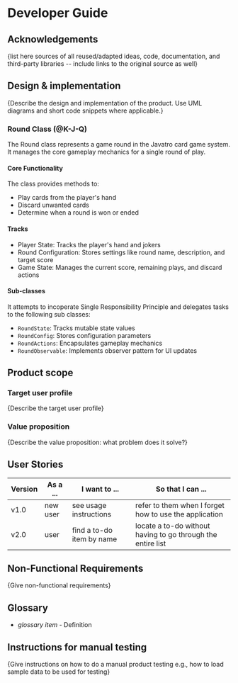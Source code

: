 # Developer Guide

## Acknowledgements

{list here sources of all reused/adapted ideas, code, documentation, and third-party libraries -- include links to the original source as well}

## Design & implementation

{Describe the design and implementation of the product. Use UML diagrams and short code snippets where applicable.}
### Round Class (@K-J-Q)
The Round class represents a game round in the Javatro card game system. It manages the core gameplay mechanics for a single round of play.

#### Core Functionality
The class provides methods to:
- Play cards from the player's hand
- Discard unwanted cards
- Determine when a round is won or ended

#### Tracks
- Player State: Tracks the player's hand and jokers
- Round Configuration: Stores settings like round name, description, and target score
- Game State: Manages the current score, remaining plays, and discard actions

#### Sub-classes
It attempts to incoperate Single Responsibility Principle and delegates tasks to the following sub classes:
- `RoundState`: Tracks mutable state values
- `RoundConfig`: Stores configuration parameters
- `RoundActions`: Encapsulates gameplay mechanics
- `RoundObservable`: Implements observer pattern for UI updates


## Product scope
### Target user profile

{Describe the target user profile}

### Value proposition

{Describe the value proposition: what problem does it solve?}

## User Stories

|Version| As a ... | I want to ... | So that I can ...|
|--------|----------|---------------|------------------|
|v1.0|new user|see usage instructions|refer to them when I forget how to use the application|
|v2.0|user|find a to-do item by name|locate a to-do without having to go through the entire list|

## Non-Functional Requirements

{Give non-functional requirements}

## Glossary

* *glossary item* - Definition

## Instructions for manual testing

{Give instructions on how to do a manual product testing e.g., how to load sample data to be used for testing}
